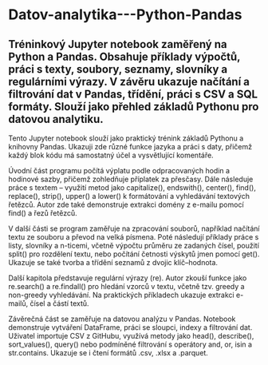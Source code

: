 # Datov-analytika---Python-Pandas
Tréninkový Jupyter notebook zaměřený na Python a Pandas. Obsahuje příklady výpočtů, práci s texty, soubory, seznamy, slovníky a regulárními výrazy. V závěru ukazuje načítání a filtrování dat v Pandas, třídění, práci s CSV a SQL formáty. Slouží jako přehled základů Pythonu pro datovou analytiku.
---
Tento Jupyter notebook slouží jako praktický trénink základů Pythonu a knihovny Pandas. Ukazuji zde různé funkce jazyka a práci s daty, přičemž každý blok kódu má samostatný účel a vysvětlující komentáře.

Úvodní část programu počítá výplatu podle odpracovaných hodin a hodinové sazby, přičemž zohledňuje příplatek za přesčasy. Dále následuje práce s textem – využití metod jako capitalize(), endswith(), center(), find(), replace(), strip(), upper() a lower() k formátování a vyhledávání textových řetězců. Autor zde také demonstruje extrakci domény z e-mailu pomocí find() a řezů řetězců.

V další části se program zaměřuje na zpracování souborů, například načítání textu ze souboru a převod na velká písmena. Poté následují příklady práce s listy, slovníky a n-ticemi, včetně výpočtu průměru ze zadaných čísel, použití split() pro rozdělení textu, nebo počítání četnosti výskytů jmen pomocí get(). Ukazuje se také tvorba a třídění seznamů z dvojic klíč–hodnota.

Další kapitola představuje regulární výrazy (re). Autor zkouší funkce jako re.search() a re.findall() pro hledání vzorců v textu, včetně tzv. greedy a non-greedy vyhledávání. Na praktických příkladech ukazuje extrakci e-mailů, čísel a částí textů.

Závěrečná část se zaměřuje na datovou analýzu v Pandas. Notebook demonstruje vytváření DataFrame, práci se sloupci, indexy a filtrování dat. Uživatel importuje CSV z GitHubu, využívá metody jako head(), describe(), sort_values(), query() nebo podmíněné filtrování s operátory and, or, isin a str.contains. Ukazuje se i čtení formátů .csv, .xlsx a .parquet.
